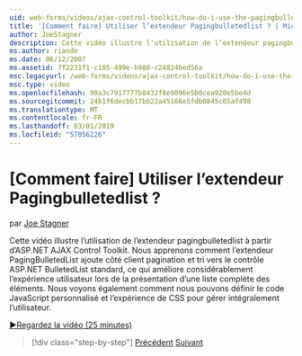 ```yaml
---
uid: web-forms/videos/ajax-control-toolkit/how-do-i-use-the-pagingbulletedlist-extender-control
title: '[Comment faire] Utiliser l’extendeur Pagingbulletedlist ? | Microsoft Docs'
author: JoeStagner
description: Cette vidéo illustre l’utilisation de l’extendeur pagingbulletedlist à partir d’ASP.NET AJAX Control Toolkit. Vous pouvez découvrir comment l’extende PagingBulletedList...
ms.author: riande
ms.date: 06/12/2007
ms.assetid: 7f2231f1-c105-499e-b980-c24824bed56a
msc.legacyurl: /web-forms/videos/ajax-control-toolkit/how-do-i-use-the-pagingbulletedlist-extender-control
msc.type: video
ms.openlocfilehash: 90a3c7917777b8432f8e9096e5b0cea920e5be4d
ms.sourcegitcommit: 24b1f6decbb17bb22a45166e5fdb0845c65af498
ms.translationtype: MT
ms.contentlocale: fr-FR
ms.lasthandoff: 03/01/2019
ms.locfileid: "57056226"
---
```

<a name="how-do-i-use-the-pagingbulletedlist-extender-control"></a>[Comment faire] Utiliser l’extendeur Pagingbulletedlist ?
====================
par [Joe Stagner](https://github.com/JoeStagner)

Cette vidéo illustre l’utilisation de l’extendeur pagingbulletedlist à partir d’ASP.NET AJAX Control Toolkit. Nous apprenons comment l’extendeur PagingBulletedList ajoute côté client pagination et tri vers le contrôle ASP.NET BulletedList standard, ce qui améliore considérablement l’expérience utilisateur lors de la présentation d’une liste complète des éléments. Nous voyons également comment nous pouvons définir le code JavaScript personnalisé et l’expérience de CSS pour gérer intégralement l’utilisateur.

[&#9654;Regardez la vidéo (25 minutes)](https://channel9.msdn.com/Blogs/ASP-NET-Site-Videos/how-do-i-use-the-pagingbulletedlist-extender-control)

> [!div class="step-by-step"]
> [Précédent](how-do-i-use-the-aspnet-ajax-listsearch-extender.md)
> [Suivant](how-do-i-use-the-numericupdown-extender-control.md)
